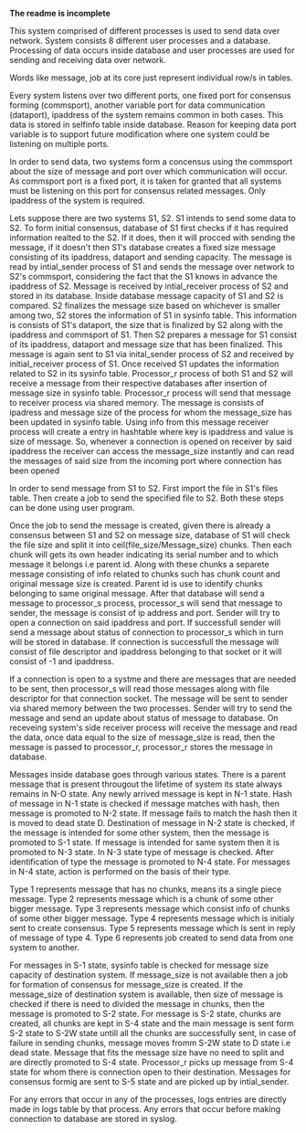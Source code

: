 **The readme is incomplete**

This system comprised of different processes is used to send data over network.
System consists 8 different user processes and a database.
Processing of data occurs inside database and user processes are used for sending and receiving data over network.

Words like message, job at its core just represent individual row/s in tables.

Every system listens over two different ports, one fixed port for consensus forming (commsport), another variable port for data communication (dataport), ipaddress of the system remains common in both cases. This data is stored in selfinfo table inside database.
Reason for keeping data port variable is to support future modification where one system could be listening on multiple ports.

In order to send data, two systems form a concensus using the commsport about the size of message and port over which communication will occur. As commsport port is a fixed port, it is taken for granted that all systems must be listening on this port for consensus related
messages. Only ipaddress of the system is required.

Lets suppose there are two systems S1, S2. 
S1 intends to send some data to S2.
To form initial consensus, database of S1 first checks if it has required information realted to the S2. 
If it does, then it will procced with sending the message, if it doesn't then S1's database creates a fixed size message consisting of its ipaddress, dataport and sending capacity. The message is read by intial_sender process of S1 and sends the message over network to S2's commsport, considering the fact that the S1 knows in advance the ipaddress of S2. Message is received by intial_receiver process of S2 and stored in its database. Inside database message capacity of S1 and S2 is compared. 
S2 finalizes the message size based on whichever is smaller among two, S2 stores the information of S1 in sysinfo table. This information is consists of S1's dataport, the size that is finalized by S2 along with the ipaddress and commsport of S1. 
Then S2 prepares a message for S1 consist of its ipaddress, dataport and message size that has been finalized. This message is again sent to S1 via inital_sender process of S2 and received by initial_receiver process of S1. 
Once received S1 updates the information related to S2 in its sysinfo table. Processor_r process of both S1 and S2 will receive a message from their respective databases after insertion of message size in sysinfo table. 
Processor_r process will send that message to receiver process via shared memory. The message is consists of ipadress and message size of the process for whom the message_size has been updated in sysinfo table. Using info from this message receiver process will create a entry in hashtable where key is ipaddress and value is size of message. 
So, whenever a connection is opened on receiver by said ipaddress the receiver can access the message_size instantly and can read the messages of said size from the incoming port where connection has been opened

In order to send message from S1 to S2. First import the file in S1's files table. Then create a job to send the specified file to S2. Both these steps can be done using user program.

Once the job to send the message is created, given there is already a consensus between S1 and S2 on message size, database of S1 will check the file size and split it into ceil(file_size/Message_size) chunks. Then each chunk will gets its own header indicating its serial number and to which message it belongs i.e parent id. 
Along with these chunks a separete message consisting of info related to chunks such has chunk count and original message size is created. Parent id is use to identify chunks belonging to same original message.
After that database will send a message to processor_s process, processor_s will send that message to sender, the message is consist of ip address and port. Sender will try to open a connection on said ipaddress and port. If successfull sender will send a message about status of connection to processor_s which in turn will be stored in database. If connection is successfull the message will consist of file descriptor and ipaddress belonging to that socket or it will consist of -1 and ipaddress. 

If a connection is open to a systme and there are messages that are needed to be sent, then processor_s will read those messages along with file descriptor for that connection socket. The message will be sent to sender via shared memory between the two processes. Sender will try to send the message and send an update about status of message to database. On receveing system's side receiver process will receive the message and read the data, once data equal to the size of message_size is read, then the message is passed to processor_r, processor_r stores the message in database.

Messages inside database goes through various states.
There is a parent message that is present througout the lifetime of system its state always remains in N-O state.
Any newly arrived message is kept in N-1 state.
Hash of message in N-1 state is checked if message matches with hash, then message is promoted to N-2 state.
If message fails to match the hash then it is moved to dead state D.
Destination of message in N-2 state is checked, if the message is intended for some other system, then the message is promoted to S-1 state. If message is intended for same system then it is promoted to N-3 state.
In N-3 state type of message is checked. After identification of type the message is promoted to N-4 state. 
For messages in N-4 state, action is performed on the basis of their type.

Type 1 represents message that has no chunks, means its a single piece message.
Type 2 represents message which is a chunk of some other bigger message.
Type 3 represents message which consist info of chunks of some other bigger message.
Type 4 represents message which is initialy sent to create consensus.
Type 5 represents message which is sent in reply of message of type 4.
Type 6 represents job created to send data from one system to another.

For messages in S-1 state, sysinfo table is checked for message size capacity of destination system. 
If message_size is not available then a job for formation of consensus for message_size is created. 
If the message_size of destination system is available, then size of message is checked if there is need to divided the message in chunks, then the message is promoted to S-2 state. 
For message is S-2 state, chunks are created, all chunks are kept in S-4 state and the main message is sent form S-2 state to S-2W state untill all the chunks are successfully sent, in case of failure in sending chunks, message moves fromm S-2W state to D state i.e dead state. 
Message that fits the message size have no need to split and are directly promoted to S-4 state. 
Processor_r picks up message from S-4 state for whom there is connection open to their destination.
Messages for consensus formig are sent to S-5 state and are picked up by intial_sender.

For any errors that occur in any of the processes, logs entries are directly made in logs table by that process.
Any errors that occur before making connection to database are stored in syslog.
